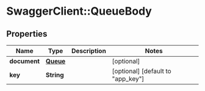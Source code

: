 # SwaggerClient::QueueBody

## Properties
Name | Type | Description | Notes
------------ | ------------- | ------------- | -------------
**document** | [**Queue**](Queue.md) |  | [optional] 
**key** | **String** |  | [optional] [default to &quot;app_key&quot;]


